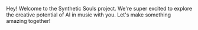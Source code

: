 Hey! Welcome to the Synthetic Souls project. We're super excited to explore the creative potential of AI in music with you. Let's make something amazing together!

